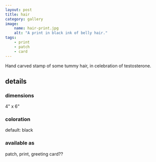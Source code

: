 ```yaml
---
layout: post
title: hair
category: gallery
image: 
    name: hair-print.jpg
    alt: "A print in black ink of belly hair."
tags:
    - print
    - patch
    - card
---
```


Hand carved stamp of some tummy hair, in celebration of testosterone.

## details

### dimensions

4" x 6"

### coloration

default: black

### available as

patch, print, greeting card??
